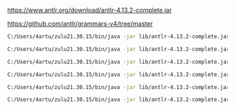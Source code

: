 https://www.antlr.org/download/antlr-4.13.2-complete.jar

https://github.com/antlr/grammars-v4/tree/master

```sh
C:/Users/4artu/zulu21.30.15/bin/java -jar lib/antlr-4.13.2-complete.jar -Dlanguage=JavaScript -visitor -listener -o gen -Xexact-output-dir grammars/todo.g4
````

```sh
C:/Users/4artu/zulu21.30.15/bin/java -jar lib/antlr-4.13.2-complete.jar -Dlanguage=JavaScript -visitor -listener -o gen -Xexact-output-dir grammars/Calc.g4
````

```sh
C:/Users/4artu/zulu21.30.15/bin/java -jar lib/antlr-4.13.2-complete.jar -Dlanguage=JavaScript -visitor -listener -o gen -Xexact-output-dir grammars/CalcLexer.g4
````

```sh
C:/Users/4artu/zulu21.30.15/bin/java -jar lib/antlr-4.13.2-complete.jar -Dlanguage=TypeScript -visitor -listener -o gen -Xexact-output-dir grammars/CalcParser.g4
````

```sh
C:/Users/4artu/zulu21.30.15/bin/java -jar lib/antlr-4.13.2-complete.jar -Dlanguage=JavaScript -visitor -listener -o gen -Xexact-output-dir grammars/PreprocessorParser.g4
````

```sh
C:/Users/4artu/zulu21.30.15/bin/java -jar lib/antlr-4.13.2-complete.jar -Dlanguage=JavaScript -visitor -listener -o gen -Xexact-output-dir grammars/Expr.g4
````